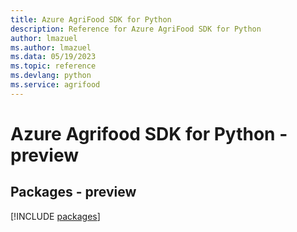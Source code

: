 ```yaml
---
title: Azure AgriFood SDK for Python
description: Reference for Azure AgriFood SDK for Python
author: lmazuel
ms.author: lmazuel
ms.data: 05/19/2023
ms.topic: reference
ms.devlang: python
ms.service: agrifood
---
```

# Azure Agrifood SDK for Python - preview
## Packages - preview
[!INCLUDE [packages](agrifood-index.md)]
